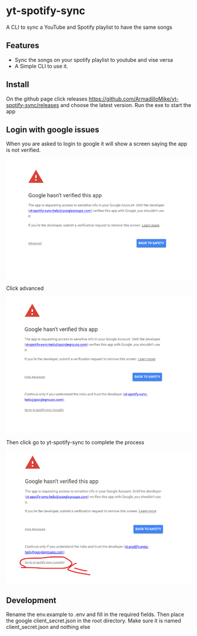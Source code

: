 # yt-spotify-sync
A CLI to sync a YouTube and Spotify playlist to have the same songs

## Features

 - Sync the songs on your spotify playlist to youtube and vise versa 
 - A Simple CLI to use it.

## Install

On the github page click releases https://github.com/ArmadilloMike/yt-spotify-sync/releases and choose the latest version. Run the exe to start the app

## Login with google issues

When you are asked to login to google it will show a screen saying the app is not verified.

![img.png](imgs/img.png)

Click advanced

![img_1.png](imgs/img_1.png)

Then click go to yt-spotify-sync to complete the process

![img_2.png](imgs/img_2.png)

## Development 

Rename the env.example to .env and fill in the required fields. Then place the google client_secret.json in the root directory. Make sure it is named client_secret.json and nothing else